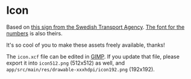 # Icon
Based on [this sign from the Swedish Transport
Agency](https://www.transportstyrelsen.se/sv/vagtrafik/Vagmarken/Forbudsmarken/Forbud-mot-trafik-med-annat-motordrivet-fordon-an-moped-klass-II/).
[The font for the
numbers](https://www.transportstyrelsen.se/sv/vagtrafik/Trafikregler/Om-vagmarken/Teckensnitt/) is also theirs.

It's so cool of you to make these assets freely available, thanks!

The `icon.xcf` file can be edited in
[GIMP](https://www.gimp.org/downloads/). If you update that file, please
export it into `icon512.png` (512x512) as well, and
`app/src/main/res/drawable-xxxhdpi/icon192.png` (192x192).
